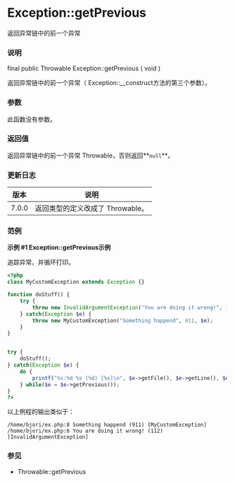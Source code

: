 Exception::getPrevious
======================

返回异常链中的前一个异常

### 说明

<span class="modifier">final</span> <span class="modifier">public</span>
<span class="type">Throwable</span> <span
class="methodname">Exception::getPrevious</span> ( <span
class="methodparam">void</span> )

返回异常链中的前一个异常（ <span
class="methodname">Exception::\_\_construct</span>方法的第三个参数）。

### 参数

此函数没有参数。

### 返回值

返回异常链中的前一个异常 <span
class="classname">Throwable</span>，否则返回**`null`**。

### 更新日志

| 版本  | 说明                                                            |
|-------|-----------------------------------------------------------------|
| 7.0.0 | 返回类型的定义改成了 <span class="classname">Throwable</span>。 |

### 范例

**示例 \#1 <span class="methodname">Exception::getPrevious</span>示例**

追踪异常，并循环打印。

``` php
<?php
class MyCustomException extends Exception {}

function doStuff() {
    try {
        throw new InvalidArgumentException("You are doing it wrong!", 112);
    } catch(Exception $e) {
        throw new MyCustomException("Something happend", 911, $e);
    }
}


try {
    doStuff();
} catch(Exception $e) {
    do {
        printf("%s:%d %s (%d) [%s]\n", $e->getFile(), $e->getLine(), $e->getMessage(), $e->getCode(), get_class($e));
    } while($e = $e->getPrevious());
}
?>
```

以上例程的输出类似于：

    /home/bjori/ex.php:8 Something happend (911) [MyCustomException]
    /home/bjori/ex.php:6 You are doing it wrong! (112) [InvalidArgumentException]

### 参见

-   <span class="methodname">Throwable::getPrevious</span>
